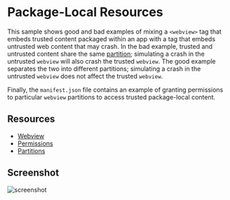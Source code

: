# Package-Local Resources

This sample shows good and bad examples of mixing a `<webview>` tag that
embeds trusted content packaged within an app with a tag that embeds
untrusted web content that may crash. In the bad example, trusted and
untrusted content share the same
[partition](https://developer.chrome.com/apps/tags/webview#partition);
simulating a crash in the untrusted `webview` will also crash the trusted
`webview`. The good example separates the two into different partitions;
simulating a crash in the untrusted `webview` does not affect the trusted
`webview`.

Finally, the `manifest.json` file contains an example of granting permissions
to particular `webview` partitions to access trusted package-local content.

## Resources

* [Webview](http://developer.chrome.com/apps/app_external.html#webview)
* [Permissions](http://developer.chrome.com/apps/manifest.html#permissions)
* [Partitions](https://developer.chrome.com/apps/tags/webview#partition)


## Screenshot
![screenshot](https://raw.github.com/mdittmer/chrome-app-samples/local-resources/webview-samples/local-resources/assets/screenshot_large.png)
